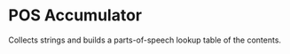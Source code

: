 POS Accumulator
===============

Collects strings and builds a parts-of-speech lookup table of the contents.
